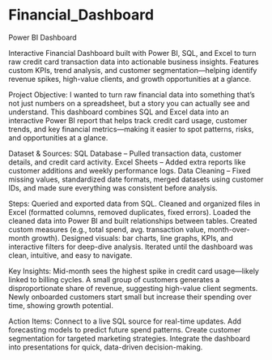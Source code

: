 # Financial_Dashboard
Power BI Dashboard

Interactive Financial Dashboard built with Power BI, SQL, and Excel to turn raw credit card transaction data into actionable business insights. Features custom KPIs, trend analysis, and customer segmentation—helping identify revenue spikes, high-value clients, and growth opportunities at a glance.

Project Objective:
I wanted to turn raw financial data into something that’s not just numbers on a spreadsheet, but a story you can actually see and understand.
This dashboard combines SQL and Excel data into an interactive Power BI report that helps track credit card usage, customer trends, and key financial metrics—making it easier to spot patterns, risks, and opportunities at a glance.

Dataset & Sources:
SQL Database – Pulled transaction data, customer details, and credit card activity.
Excel Sheets – Added extra reports like customer additions and weekly performance logs.
Data Cleaning – Fixed missing values, standardized date formats, merged datasets using customer IDs, and made sure everything was consistent before analysis.

Steps:
Queried and exported data from SQL.
Cleaned and organized files in Excel (formatted columns, removed duplicates, fixed errors).
Loaded the cleaned data into Power BI and built relationships between tables.
Created custom measures (e.g., total spend, avg. transaction value, month-over-month growth).
Designed visuals: bar charts, line graphs, KPIs, and interactive filters for deep-dive analysis.
Iterated until the dashboard was clean, intuitive, and easy to navigate.

Key Insights:
Mid-month sees the highest spike in credit card usage—likely linked to billing cycles.
A small group of customers generates a disproportionate share of revenue, suggesting high-value client segments.
Newly onboarded customers start small but increase their spending over time, showing growth potential.

Action Items:
Connect to a live SQL source for real-time updates.
Add forecasting models to predict future spend patterns.
Create customer segmentation for targeted marketing strategies.
Integrate the dashboard into presentations for quick, data-driven decision-making.

